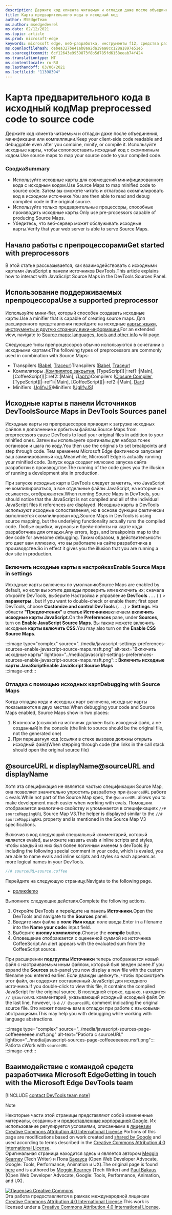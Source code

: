 ```yaml
---
description: Держите код клиента читаемым и отладки даже после объединения, минификации или компилляции.
title: Карта предварительного кода в исходный код
author: MSEdgeTeam
ms.author: msedgedevrel
ms.date: 02/12/2021
ms.topic: article
ms.prod: microsoft-edge
keywords: microsoft edge, веб-разработка, инструменты f12, средства разработчика
ms.openlocfilehash: debea327be41ab8aa2da19aa8cc128a1897e51e5
ms.sourcegitcommit: 6cf12643e9959873f8b5d785fd6158eeab74f424
ms.translationtype: MT
ms.contentlocale: ru-RU
ms.lasthandoff: 03/06/2021
ms.locfileid: "11398394"
---
```

<!-- Copyright Meggin Kearney and Paul Bakaus

   Licensed under the Apache License, Version 2.0 (the "License");
   you may not use this file except in compliance with the License.
   You may obtain a copy of the License at

       https://www.apache.org/licenses/LICENSE-2.0

   Unless required by applicable law or agreed to in writing, software
   distributed under the License is distributed on an "AS IS" BASIS,
   WITHOUT WARRANTIES OR CONDITIONS OF ANY KIND, either express or implied.
   See the License for the specific language governing permissions and
   limitations under the License.  -->  

# <a name="map-preprocessed-code-to-source-code"></a><span data-ttu-id="8733f-104">Карта предварительного кода в исходный код</span><span class="sxs-lookup"><span data-stu-id="8733f-104">Map preprocessed code to source code</span></span>  

<span data-ttu-id="8733f-105">Держите код клиента читаемым и отладки даже после объединения, минификации или компилляции.</span><span class="sxs-lookup"><span data-stu-id="8733f-105">Keep your client-side code readable and debuggable even after you combine, minify, or compile it.</span></span>  <span data-ttu-id="8733f-106">Используйте исходные карты, чтобы сопопооставить исходный код с скомпилным кодом.</span><span class="sxs-lookup"><span data-stu-id="8733f-106">Use source maps to map your source code to your compiled code.</span></span>  

### <a name="summary"></a><span data-ttu-id="8733f-107">Сводка</span><span class="sxs-lookup"><span data-stu-id="8733f-107">Summary</span></span>  

*   <span data-ttu-id="8733f-108">Используйте исходные карты для совмещений минифицированного кода с исходным кодом.</span><span class="sxs-lookup"><span data-stu-id="8733f-108">Use Source Maps to map minified code to source code.</span></span>  <span data-ttu-id="8733f-109">Затем вы сможете читать и отлаговка скомпилировать код в исходном источнике.</span><span class="sxs-lookup"><span data-stu-id="8733f-109">You are then able to read and debug compiled code in the original source.</span></span>  
*   <span data-ttu-id="8733f-110">Используйте только предварительные процессоры, способные производить исходные карты.</span><span class="sxs-lookup"><span data-stu-id="8733f-110">Only use pre-processors capable of producing Source Maps.</span></span>  
*   <span data-ttu-id="8733f-111">Убедитесь, что веб-сервер может обслуживать исходные карты.</span><span class="sxs-lookup"><span data-stu-id="8733f-111">Verify that your web server is able to serve Source Maps.</span></span>  
    
<!--todo: add link to preprocessors capable of producing Source Maps when section is available -->  
<!--[]: /web/tools/setup/setup-preprocessors?#supported_preprocessors ""  -->  

## <a name="get-started-with-preprocessors"></a><span data-ttu-id="8733f-112">Начало работы с препроцессорами</span><span class="sxs-lookup"><span data-stu-id="8733f-112">Get started with preprocessors</span></span>  

<span data-ttu-id="8733f-113">В этой статье рассказывается, как взаимодействовать с исходными картами JavaScript в панели источников DevTools.</span><span class="sxs-lookup"><span data-stu-id="8733f-113">This article explains how to interact with JavaScript Source Maps in the DevTools Sources Panel.</span></span>  <!--For a first overview of what preprocessors are, how each may help, and how Source Maps work; navigate to Set Up CSS & JS Preprocessors.  -->  

<!--todo: add link to Set Up CSS & JS Preprocessors when section is available -->  
<!--[]: /web/tools/setup/setup-preprocessors#debugging-and-editing-preprocessed-content ""  -->  

## <a name="use-a-supported-preprocessor"></a><span data-ttu-id="8733f-114">Использование поддерживаемых препроцессора</span><span class="sxs-lookup"><span data-stu-id="8733f-114">Use a supported preprocessor</span></span>  

<span data-ttu-id="8733f-115">Используйте мини-fier, который способен создавать исходные карты.</span><span class="sxs-lookup"><span data-stu-id="8733f-115">Use a minifier that is capable of creating source maps.</span></span>  <!--For the most popular options, navigate to preprocessor support section.  -->  <span data-ttu-id="8733f-116">Для расширенного представления перейдите на исходные [карты: языки, инструменты и другую страницу вики-информации.][GitHubWikiSourceMapsLanguagesTools]</span><span class="sxs-lookup"><span data-stu-id="8733f-116">For an extended view, navigate to [Source maps: languages, tools and other info][GitHubWikiSourceMapsLanguagesTools] wiki page.</span></span>  

<!--todo: add link to display the preprocessor support section when section is available -->  
<!--[]: /web/tools/setup/setup-preprocessors?#supported_preprocessors ""  -->  

<span data-ttu-id="8733f-117">Следующие типы препроцессоров обычно используются в сочетании с исходными картами:</span><span class="sxs-lookup"><span data-stu-id="8733f-117">The following types of preprocessors are commonly used in combination with Source Maps:</span></span>  

*   <span data-ttu-id="8733f-118">Transpilers \([Babel][BabelJS], [Traceur][GitHubWikiGoogleTraceurCompiler]\)</span><span class="sxs-lookup"><span data-stu-id="8733f-118">Transpilers \([Babel][BabelJS], [Traceur][GitHubWikiGoogleTraceurCompiler]\)</span></span>  
*   <span data-ttu-id="8733f-119">Компиляторы \.[Компилятор закрытия][GitHubGoogleClosureCompiler], [TypeScript][|::ref1::|Main], [CoffeeScript][|::ref2::|Main], [Дартс][DartMain]\)</span><span class="sxs-lookup"><span data-stu-id="8733f-119">Compilers \([Closure Compiler][GitHubGoogleClosureCompiler], [TypeScript][|::ref1::|Main], [CoffeeScript][|::ref2::|Main], [Dart][DartMain]\)</span></span>  
*   <span data-ttu-id="8733f-120">Minifiers \.[UglifyJS][GitHubMishooUglifyJS]\)</span><span class="sxs-lookup"><span data-stu-id="8733f-120">Minifiers \([UglifyJS][GitHubMishooUglifyJS]\)</span></span>  
    
## <a name="source-maps-in-devtools-sources-panel"></a><span data-ttu-id="8733f-121">Исходные карты в панели Источников DevTools</span><span class="sxs-lookup"><span data-stu-id="8733f-121">Source Maps in DevTools Sources panel</span></span>  

<span data-ttu-id="8733f-122">Исходные карты из препроцессоров приводят к загрузке исходных файлов в дополнение к добытым файлам.</span><span class="sxs-lookup"><span data-stu-id="8733f-122">Source Maps from preprocessors cause DevTools to load your original files in addition to your minified ones.</span></span>  <span data-ttu-id="8733f-123">Затем вы используете оригиналы для набора точек остановок и шага по коду.</span><span class="sxs-lookup"><span data-stu-id="8733f-123">You then use the originals to set breakpoints and step through code.</span></span>  <span data-ttu-id="8733f-124">Тем временем Microsoft Edge фактически запускает ваш заминированный код.</span><span class="sxs-lookup"><span data-stu-id="8733f-124">Meanwhile, Microsoft Edge is actually running your minified code.</span></span>  <span data-ttu-id="8733f-125">Запуск кода создает иллюзию запуска сайта разработки в производстве.</span><span class="sxs-lookup"><span data-stu-id="8733f-125">The running of the code gives you the illusion of running a development site in production.</span></span>  

<span data-ttu-id="8733f-126">При запуске исходных карт в DevTools следует заметить, что JavaScript не компилироваться, а все отдельные файлы JavaScript, на которые он ссылается, отображаются.</span><span class="sxs-lookup"><span data-stu-id="8733f-126">When running Source Maps in DevTools, you should notice that the JavaScript is not compiled and all of the individual JavaScript files it references are displayed.</span></span>  <span data-ttu-id="8733f-127">Исходные карты в DevTools используют исходные сопоставления, но в основе функции фактически выполняется скомпилирован код.</span><span class="sxs-lookup"><span data-stu-id="8733f-127">Source Maps in DevTools is using source mapping, but the underlying functionality actually runs the compiled code.</span></span>  <span data-ttu-id="8733f-128">Любые ошибки, журналы и брейк-пойнты на карте кода разработчика для отладки.</span><span class="sxs-lookup"><span data-stu-id="8733f-128">Any errors, logs, and breakpoints map to the dev code for awesome debugging.</span></span>  <span data-ttu-id="8733f-129">Таким образом, в действительности это дает вам иллюзию, что вы работаете на сайте разработчика в производстве.</span><span class="sxs-lookup"><span data-stu-id="8733f-129">So in effect it gives you the illusion that you are running a dev site in production.</span></span>  

### <a name="enable-source-maps-in-settings"></a><span data-ttu-id="8733f-130">Включить исходные карты в настройках</span><span class="sxs-lookup"><span data-stu-id="8733f-130">Enable Source Maps in settings</span></span>  

<span data-ttu-id="8733f-131">Исходные карты включены по умолчанию</span><span class="sxs-lookup"><span data-stu-id="8733f-131">Source Maps are enabled by default</span></span><!-- \(as of Microsoft Edge 39\)--><span data-ttu-id="8733f-132">, но если вы хотите дважды проверить или включить их; сначала откройте DevTools, выберите Настройка и управление **DevTools** `...` \( \) > **параметры**.</span><span class="sxs-lookup"><span data-stu-id="8733f-132">, but if you want to double-check or enable them; first open DevTools, choose **Customize and control DevTools** \(`...`\) > **Settings**.</span></span>  <span data-ttu-id="8733f-133">На области **"Предпочтения"** в **статье Источники**включаем **включить исходные карты JavaScript.**</span><span class="sxs-lookup"><span data-stu-id="8733f-133">On the **Preferences** pane, under **Sources**, turn on **Enable JavaScript Source Maps**.</span></span>  <span data-ttu-id="8733f-134">Вы также можете включить исходные **карты включить CSS.**</span><span class="sxs-lookup"><span data-stu-id="8733f-134">You may also turn on the **Enable CSS Source Maps**.</span></span>  

:::image type="complex" source="../media/javascript-settings-preferences-sources-enable-javascript-source-maps.msft.png" alt-text="Включить исходные карты" lightbox="../media/javascript-settings-preferences-sources-enable-javascript-source-maps.msft.png":::
   **<span data-ttu-id="8733f-136">Включить исходные карты JavaScript</span><span class="sxs-lookup"><span data-stu-id="8733f-136">Enable JavaScript Source Maps</span></span>**  
:::image-end:::  

### <a name="debugging-with-source-maps"></a><span data-ttu-id="8733f-137">Отладка с помощью исходных карт</span><span class="sxs-lookup"><span data-stu-id="8733f-137">Debugging with Source Maps</span></span>  

<span data-ttu-id="8733f-138">Когда отладка кода и исходных карт включена, исходные карты показываются в двух местах:</span><span class="sxs-lookup"><span data-stu-id="8733f-138">When debugging your code and Source Maps enabled, Source Maps show in two places:</span></span>  

1.  <span data-ttu-id="8733f-139">В консоли \(ссылкой на источник должен быть исходный файл, а не созданный\)</span><span class="sxs-lookup"><span data-stu-id="8733f-139">In the console \(the link to source should be the original file, not the generated one\)</span></span>  
1.  <span data-ttu-id="8733f-140">При перешагнул код \(ссылки в стеке вызовов должны открыть исходный файл\)</span><span class="sxs-lookup"><span data-stu-id="8733f-140">When stepping through code \(the links in the call stack should open the original source file\)</span></span>  
    
<!--todo: add link to debugging your code when section is available -->  
<!--[DebugBreakpointsStepCode]: ../debug/breakpoints/step-code.md ""  -->  

## <a name="sourceurl-and-displayname"></a><span data-ttu-id="8733f-141">@sourceURL и displayName</span><span class="sxs-lookup"><span data-stu-id="8733f-141">@sourceURL and displayName</span></span>  

<span data-ttu-id="8733f-142">Хотя эта спецификация не является частью спецификации Source Map, она позволяет значительно упростить разработку при `@sourceURL` работе с evals.</span><span class="sxs-lookup"><span data-stu-id="8733f-142">While not part of the Source Map spec, the `@sourceURL` allows you to make development much easier when working with evals.</span></span>  <span data-ttu-id="8733f-143">Помощник отображается аналогично свойству и упоминается в спецификациях `//# sourceMappingURL` Source Map V3.</span><span class="sxs-lookup"><span data-stu-id="8733f-143">The helper is displayed similar to the `//# sourceMappingURL` property and is mentioned in the Source Map V3 specifications.</span></span>  

<span data-ttu-id="8733f-144">Включив в код следующий специальный комментарий, который является evaled, вы можете назвать evals и inline scripts and styles, чтобы каждый из них был более логичным именем в devTools.</span><span class="sxs-lookup"><span data-stu-id="8733f-144">By including the following special comment in your code, which is evaled, you are able to name evals and inline scripts and styles so each appears as more logical names in your DevTools.</span></span>  

```javascript
//# sourceURL=source.coffee
```  

<span data-ttu-id="8733f-145">Перейдите на следующую страницу.</span><span class="sxs-lookup"><span data-stu-id="8733f-145">Navigate to the following page.</span></span>  

*   [<span data-ttu-id="8733f-146">ролик</span><span class="sxs-lookup"><span data-stu-id="8733f-146">demo</span></span>][CssNinjaDemoSourceMapping]

<span data-ttu-id="8733f-147">Выполните следующие действия.</span><span class="sxs-lookup"><span data-stu-id="8733f-147">Complete the following actions.</span></span>  

1.  <span data-ttu-id="8733f-148">Откройте DevTools и перейдите на панель **Источники.**</span><span class="sxs-lookup"><span data-stu-id="8733f-148">Open the DevTools and navigate to the **Sources** panel.</span></span>  
1.  <span data-ttu-id="8733f-149">Введите имя файла в **поле Имя кода:** поле ввода.</span><span class="sxs-lookup"><span data-stu-id="8733f-149">Enter in a filename into the **Name your code:** input field.</span></span>  
1.  <span data-ttu-id="8733f-150">Выберите **кнопку компилятор.**</span><span class="sxs-lookup"><span data-stu-id="8733f-150">Choose the **compile** button.</span></span>  
1.  <span data-ttu-id="8733f-151">Оповещение отображается с оцененной суммой из источника CoffeeScript.</span><span class="sxs-lookup"><span data-stu-id="8733f-151">An alert appears with the evaluated sum from the CoffeeScript source.</span></span>  
    
<span data-ttu-id="8733f-152">При расширении **подгруппы Источники** теперь отображается новый файл с настраиваемым иным файлом, который был введен ранее.</span><span class="sxs-lookup"><span data-stu-id="8733f-152">If you expand the **Sources** sub-panel you now display a new file with the custom filename you entered earlier.</span></span>  <span data-ttu-id="8733f-153">Если дважды щелкнуть, чтобы просмотреть этот файл, он содержит составленный JavaScript для исходного источника.</span><span class="sxs-lookup"><span data-stu-id="8733f-153">If you double-click to view this file, it contains the compiled JavaScript for the original source.</span></span>  <span data-ttu-id="8733f-154">В последней строке, однако, находится `// @sourceURL` комментарий, указывающий исходный исходный файл.</span><span class="sxs-lookup"><span data-stu-id="8733f-154">On the last line, however, is a `// @sourceURL` comment indicating the original source file.</span></span>  <span data-ttu-id="8733f-155">Это может помочь вам в отладки при работе с языковыми абстракциями.</span><span class="sxs-lookup"><span data-stu-id="8733f-155">This may help you with debugging while working with language abstractions.</span></span>  

:::image type="complex" source="../media/javascript-sources-page-coffeeeeeeee.msft.png" alt-text="Работа с sourceURL" lightbox="../media/javascript-sources-page-coffeeeeeeee.msft.png":::
   <span data-ttu-id="8733f-157">Работа с</span><span class="sxs-lookup"><span data-stu-id="8733f-157">Work with</span></span> `sourceURL`  
:::image-end:::  

## <a name="getting-in-touch-with-the-microsoft-edge-devtools-team"></a><span data-ttu-id="8733f-158">Взаимодействие с командой средств разработчика Microsoft Edge</span><span class="sxs-lookup"><span data-stu-id="8733f-158">Getting in touch with the Microsoft Edge DevTools team</span></span>

[!INCLUDE [contact DevTools team note](../includes/contact-devtools-team-note.md)]  

<!-- links -->  

[BabelJS]: https://babeljs.io "Babel — компилятор JavaScript"  

[CoffeeScriptMain]: https://coffeescript.org "CoffeeScript"  

[CssNinjaDemoSourceMapping]: https://www.thecssninja.com/demo/source_mapping/compile.html "Простой пример именования eval //# sourceURL"  

[DartMain]: https://www.dartlang.org "Дартс язык программирования"  

[GitHubGoogleClosureCompiler]: https://github.com/google/closure-compiler "google/closure-compiler | GitHub"  

[GitHubMishooUglifyJS]: https://github.com/mishoo/UglifyJS "mishoo/UglifyJS | GitHub"  

[GitHubWikiSourceMapsLanguagesTools]: https://github.com/ryanseddon/source-map/wiki/Source-maps:-languages,-tools-and-other-info "Исходные карты: языки, инструменты и другие | Вики GitHub"  

[GitHubWikiGoogleTraceurCompiler]: https://github.com/google/traceur-compiler/wiki/Getting-Started "Начало работы — google/traceur-compiler | Вики GitHub"  

[TypeScriptMain]: https://www.typescriptlang.org "TypeScript"  

> [!NOTE]
> <span data-ttu-id="8733f-168">Некоторые части этой страницы представляют собой измененные материалы, созданные и [предоставленные корпорацией Google][GoogleSitePolicies]. Их использование регулируется условиями, описанными в [лицензии Creative Commons Attribution 4.0 International License][CCA4IL].</span><span class="sxs-lookup"><span data-stu-id="8733f-168">Portions of this page are modifications based on work created and [shared by Google][GoogleSitePolicies] and used according to terms described in the [Creative Commons Attribution 4.0 International License][CCA4IL].</span></span>  
> <span data-ttu-id="8733f-169">Оригинальная страница [](https://developers.google.com/web/tools/chrome-devtools/javascript/source-maps) находится здесь и является автором [Meggin Kearney][MegginKearney] \(Tech Writer\) и Пола [Бакауса][PaulBakaus] \(Open Web Developer Advocate, Google: Tools, Performance, Animation и UX\).</span><span class="sxs-lookup"><span data-stu-id="8733f-169">The original page is found [here](https://developers.google.com/web/tools/chrome-devtools/javascript/source-maps) and is authored by [Meggin Kearney][MegginKearney] \(Tech Writer\) and [Paul Bakaus][PaulBakaus] \(Open Web Developer Advocate, Google: Tools, Performance, Animation, and UX\).</span></span>  

[![Лицензия Creative Commons][CCby4Image]][CCA4IL]  
<span data-ttu-id="8733f-171">Эта работа предоставляется в рамках международной лицензии [Creative Commons Attribution 4.0 International License][CCA4IL].</span><span class="sxs-lookup"><span data-stu-id="8733f-171">This work is licensed under a [Creative Commons Attribution 4.0 International License][CCA4IL].</span></span>  

[CCA4IL]: https://creativecommons.org/licenses/by/4.0  
[CCby4Image]: https://i.creativecommons.org/l/by/4.0/88x31.png  
[GoogleSitePolicies]: https://developers.google.com/terms/site-policies  
[KayceBasques]: https://developers.google.com/web/resources/contributors/kaycebasques  
[MegginKearney]: https://developers.google.com/web/resources/contributors/megginkearney  
[PaulBakaus]: https://developers.google.com/web/resources/contributors/pbakaus  
